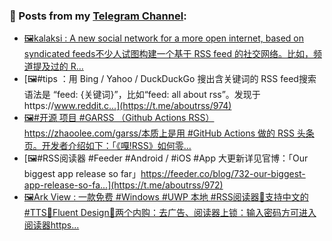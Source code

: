 ### 📰 Posts from my [Telegram Channel](https://t.me/s/aboutrss):
<!-- BLOG-POST-LIST:START -->
- [🖼kalaksi : A new social network for a more open internet, based on syndicated feeds不少人试图构建一个基于 RSS feed 的社交网络。比如，频道提及过的 R...](https://t.me/aboutrss/975)
- [🖼#tips ：用 Bing / Yahoo / DuckDuckGo 搜出含关键词的 RSS feed搜索语法是 “feed: {关键词}”，比如“feed: all about rss”。发现于https://www.reddit.c...](https://t.me/aboutrss/974)
- [🖼#开源 项目 #GARSS （Github Actions RSS）https://zhaoolee.com/garss/本质上是用 #GitHub Actions 做的 RSS 头条页。开发者介绍如下：「《嘎!RSS》如何零...](https://t.me/aboutrss/973)
- [🖼#RSS阅读器 #Feeder #Android / #iOS #App 大更新详见官博：「Our biggest app release so far」https://feeder.co/blog/732-our-biggest-app-release-so-fa...](https://t.me/aboutrss/972)
- [🖼Ark View : 一款免费 #Windows #UWP 本地 #RSS阅读器🔸支持中文的 #TTS🔸Fluent Design🔸两个内购：去广告、阅读器上锁：输入密码方可进入阅读器https...](https://t.me/aboutrss/971)
<!-- BLOG-POST-LIST:END -->

<!--
**AboutRSS/AboutRSS** is a ✨ _special_ ✨ repository because its `README.md` (this file) appears on your GitHub profile.

Here are some ideas to get you started:

- 🔭 I’m currently working on ...
- 🌱 I’m currently learning ...
- 👯 I’m looking to collaborate on ...
- 🤔 I’m looking for help with ...
- 💬 Ask me about ...
- 📫 How to reach me: ...
- 😄 Pronouns: ...
- ⚡ Fun fact: ...
-->
